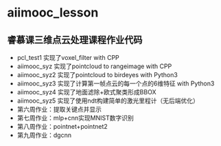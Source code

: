 # aiimooc_lesson
睿慕课三维点云处理课程作业代码
---
- pcl_test1 实现了voxel_filter with CPP
- aiimooc_syz 实现了pointcloud to rangeimage with CPP
- aiimooc_syz2 实现了pointcloud to birdeyes with Python3
- aiimooc_syz3 实现了计算第一帧点云的每一个点的6维特征 with Python3
- aiimooc_syz4 实现了地面滤除+欧式聚类形成BBOX
- aiimooc_syz5 实现了使用ndt构建简单的激光里程计（无后端优化）
- 第六周作业：提取关键点并显示
- 第七周作业：mlp+cnn实现MNIST数字识别
- 第八周作业：pointnet+pointnet2
- 第九周作业：dgcnn